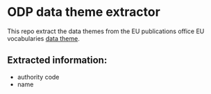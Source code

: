 # ODP data theme extractor

This repo extract the data themes from the EU publications office EU vocabularies [data theme](https://op.europa.eu/en/web/eu-vocabularies/dataset/-/resource?uri=http://publications.europa.eu/resource/dataset/data-theme).


## Extracted information: 
* authority code
* name
